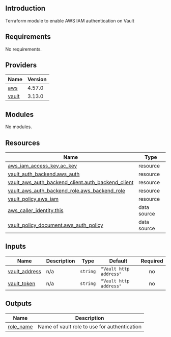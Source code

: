 ## Introduction
Terraform module to enable AWS IAM authentication on Vault

<!-- BEGIN_TF_DOCS -->
## Requirements

No requirements.

## Providers

| Name | Version |
|------|---------|
| <a name="provider_aws"></a> [aws](#provider\_aws) | 4.57.0 |
| <a name="provider_vault"></a> [vault](#provider\_vault) | 3.13.0 |

## Modules

No modules.

## Resources

| Name | Type |
|------|------|
| [aws_iam_access_key.ac_key](https://registry.terraform.io/providers/hashicorp/aws/latest/docs/resources/iam_access_key) | resource |
| [vault_auth_backend.aws_auth](https://registry.terraform.io/providers/hashicorp/vault/latest/docs/resources/auth_backend) | resource |
| [vault_aws_auth_backend_client.auth_backend_client](https://registry.terraform.io/providers/hashicorp/vault/latest/docs/resources/aws_auth_backend_client) | resource |
| [vault_aws_auth_backend_role.aws_backend_role](https://registry.terraform.io/providers/hashicorp/vault/latest/docs/resources/aws_auth_backend_role) | resource |
| [vault_policy.aws_iam](https://registry.terraform.io/providers/hashicorp/vault/latest/docs/resources/policy) | resource |
| [aws_caller_identity.this](https://registry.terraform.io/providers/hashicorp/aws/latest/docs/data-sources/caller_identity) | data source |
| [vault_policy_document.aws_auth_policy](https://registry.terraform.io/providers/hashicorp/vault/latest/docs/data-sources/policy_document) | data source |

## Inputs

| Name | Description | Type | Default | Required |
|------|-------------|------|---------|:--------:|
| <a name="input_vault_address"></a> [vault\_address](#input\_vault\_address) | n/a | `string` | `"Vault http address"` | no |
| <a name="input_vault_token"></a> [vault\_token](#input\_vault\_token) | n/a | `string` | `"Vault http address"` | no |

## Outputs

| Name | Description |
|------|-------------|
| <a name="output_role_name"></a> [role\_name](#output\_role\_name) | Name of vault role to use for authentication |
<!-- END_TF_DOCS -->
